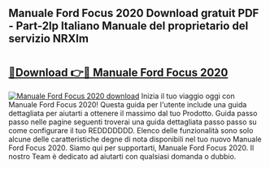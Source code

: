 ## Manuale Ford Focus 2020 Download gratuit PDF - Part-2lp Italiano Manuale del proprietario del servizio NRXIm

# <h2><a href="http://dfexni.blite.top/?on=Manuale+Ford+Focus+2020">🔗Download 👉🔴 Manuale Ford Focus 2020</a></h2>

[![Manuale Ford Focus 2020 download](https://i.imgur.com/lujVjoI.png)](http://dfexni.blite.top/?on=Manuale+Ford+Focus+2020)
Inizia il tuo viaggio oggi con Manuale Ford Focus 2020! Questa guida per l'utente include una guida dettagliata per aiutarti a ottenere il massimo dal tuo Prodotto. Guida passo passo nelle pagine seguenti troverai una guida dettagliata passo passo su come configurare il tuo REDDDDDDD. Elenco delle funzionalità sono solo alcune delle caratteristiche degne di nota disponibili nel tuo nuovo Manuale Ford Focus 2020. Siamo qui per supportarti, Manuale Ford Focus 2020. Il nostro Team è dedicato ad aiutarti con qualsiasi domanda o dubbio.
